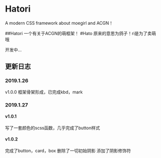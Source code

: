 # Hatori
A modern CSS framework about moegirl and ACGN！


##Hatori 一个有关于ACGN的萌框架！
#Hato 原来的意思为鸽子！ri是为了卖萌哦

开发中...
## 更新日志
### 2019.1.26
v1.0.0
框架骨架形成，已完成kbd，mark
### 2019.1.27
#### v1.0.1
写了一套颜色的scss函数，几乎完成了button样式
#### v1.0.2
完成了button，card，box
删除了一切初始阴影
添加了阴影修饰符
